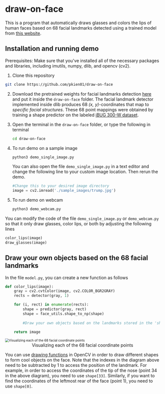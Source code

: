 # draw-on-face

This is a program that automatically draws glasses and colors the lips of human faces based on 68 facial landmarks detected using a trained model from [this website](https://www.pyimagesearch.com/2017/04/10/detect-eyes-nose-lips-jaw-dlib-opencv-python/).



## Installation and running demo

Prerequisites: Make sure that you've installed all of the necessary packages and libraries, including imutils, numpy, dlib, and opencv (cv2).

1.  Clone this repository

   ```bash
   git clone https://github.com/pkien01/draw-on-face
   ```

2. Download the pretrained weights for facial landmarks detection [here](https://drive.google.com/file/d/12583GxL9ospcvv7oaRkRD0oY-eLhuw9_/view?usp=sharing) and put it inside the `draw-on-face` folder. The facial landmark detector implemented inside dlib produces 68 *(x, y)*-coordinates that map to *specific facial structures*. These 68 point mappings were obtained by training a shape predictor on the labeled [iBUG 300-W dataset](https://ibug.doc.ic.ac.uk/resources/facial-point-annotations/). 

3. Open the terminal in the `draw-on-face` folder, or type the following in terminal

   ```bash
   cd draw-on-face
   ```

4. To run demo on a sample image

   ```bash
   python3 demo_single_image.py
   ```

   You can also open the file `demo_single_image.py` in a text editor and change the following line to your custom image location. Then rerun the demo.

   ```python
   #Change this to your desired image directory
   image = cv2.imread('./sample_images/trump.jpg')
   ```

5. To run demo on webcam

   ```bash
   python3 demo_webcam.py
   ```

You can modify the code of the file `demo_single_image.py` or `demo_webcam.py` so that it only draw glasses, color lips, or both by adjusting the following lines

```python
color_lips(image)
draw_glasses(image)
```



## Draw your own objects based on the 68 facial landmarks

In the file `model.py`, you can create a new function as follows

```python
def color_lips(image):
	gray = cv2.cvtColor(image, cv2.COLOR_BGR2GRAY)
	rects = detector(gray, 1)

	for (i, rect) in enumerate(rects):
		shape = predictor(gray, rect)
		shape = face_utils.shape_to_np(shape)
		
		#Draw your own objects based on the landmarks stored in the 'shape' array

	return image
```



<img src="https://www.pyimagesearch.com/wp-content/uploads/2017/04/facial_landmarks_68markup-768x619.jpg" alt="Visualizing each of the 68 facial coordinate points" style="zoom:75%;" />



<div align="center">Visualizing each of the 68 facial coordinate points</div>

You can use [drawing functions](https://docs.opencv.org/2.4/modules/core/doc/drawing_functions.html) in OpenCV in order to draw different shapes to form cool objects on the face. Note that the indexes in the diagram above need to be subtracted by 1 to access the position of the landmark. For example, in order to access the coordinates of the tip of the nose (point 34 in the above diagram), you need to use `shape[33]`. Similarly, if you want to find the coordinates of the leftmost rear of the face (point 1), you need to use `shape[0]`. 